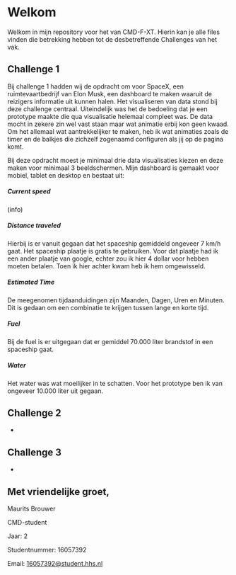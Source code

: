 # Welkom

Welkom in mijn repository voor het van CMD-F-XT. Hierin kan je alle files vinden die betrekking hebben tot de desbetreffende Challenges van het vak.

## Challenge 1

Bij challenge 1 hadden wij de opdracht om voor SpaceX, een ruimtevaartbedrijf van Elon Musk, een dashboard te maken waaruit de reizigers informatie uit kunnen halen. Het visualiseren van data stond bij deze challenge centraal. Uiteindelijk was het de bedoeling dat je een prototype maakte die qua visualisatie helemaal compleet was. De data mocht in zekere zin wel vast staan maar wat animatie erbij kon geen kwaad. Om het allemaal wat aantrekkelijker te maken, heb ik wat animaties zoals de timer en de balkjes die zichzelf zogenaamd configuren als jij op de pagina komt.


Bij deze opdracht moest je minimaal drie data visualisaties kiezen en deze maken voor minimaal 3 beeldschermen. Mijn dashboard is gemaakt voor mobiel, tablet en desktop en bestaat uit:


##### Current speed


(info)

##### Distance traveled


Hierbij is er vanuit gegaan dat het spaceship gemiddeld ongeveer 7 km/h gaat. Het spaceship plaatje is gratis te gebruiken. Voor dat plaatje had ik een ander plaatje van google, echter zou ik hier 4 dollar voor hebben moeten betalen. Toen ik hier achter kwam heb ik hem omgewisseld.

##### Estimated Time


De meegenomen tijdaanduidingen zijn Maanden, Dagen, Uren en Minuten. Dit is gedaan om een combinatie te krijgen tussen lange en korte tijd.

##### Fuel


Bij de fuel is er uitgegaan dat er gemiddel 70.000 liter brandstof in een spaceship gaat. 

##### Water


Het water was wat moeilijker in te schatten. Voor het prototype ben ik van ongeveer 10.000 liter uit gegaan.




## Challenge 2

-

## Challenge 3

-

## Met vriendelijke groet,

Maurits Brouwer

CMD-student

Jaar: 2

Studentnummer: 16057392

Email: 16057392@student.hhs.nl

